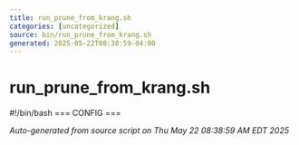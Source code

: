 ```yaml
---
title: run_prune_from_krang.sh
categories: [uncategorized]
source: bin/run_prune_from_krang.sh
generated: 2025-05-22T08:38:59-04:00
---
```


# run_prune_from_krang.sh

#!/bin/bash
=== CONFIG ===

_Auto-generated from source script on Thu May 22 08:38:59 AM EDT 2025_
